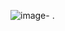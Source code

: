 ![image](https://github.com/user-attachments/assets/558e02fa-3aa0-42ee-a46e-375e830f8019)- .

<!---k
Mrudhul07/Mrudhul07 is a ✨ special ✨ repository because its `README.md` (this file) appears on your GitHub profile.
You can click the Preview link to take a look at your Ex No: 01 Design & Implementation of CMOS Inverter Design Using Cadence EDA Tools
Aim:
To design and implement a CMOS inverter circuit using Cadence EDA tools, analyse its
electrical characteristics, and understand the fundamental principles of CMOS technology,
including the design process, layout, and simulation techniques.
Tools Required:
• Personal Computer
• Cadence Virtuoso Software
S C H E M A T I C S I M U L A T I O N - PROCEDURE FOR CREATING THE SCHEMATIC
SIMULATION -Commands to get into Cadence
1. 2. Right Click and open the terminal window
Type the following commands as follows and press enter.
• csh
• source /cadence/install/cshrc
• virtuoso
Procedure for Schematic simulation using Cadence
1. Now two windows must open i) virtuoso/command interpreter window ii)”Whats
New…
”
2. Close the 2nd window
3. Use 1st window i.e virtuoso window (CIW) for further processing.
i. Create a New Library
ii. Create Schematic Cell view.
iii. Create the Symbol for schematic Cell view.
iv. Create the test Cell view.
v. Analog simulation by spectre
i) Procedure for Creating New Library.
• File –New – Library
• Name: Give name for ur library Ex: VLSILAB
EXP
1
_
_
• Enable Attach to an existing technology library, Click OK
• Attach the library to the technology library gpdk045.Click OK
ii) Create Schematic Cell view.
• Go to 1st window i.e virtuoso (CIW)
• File-New-Cell view
• Setup the new file form
Library: Select the one you created.
Cell: Give the experiment name Ex: Inverter ViewSchematic
Type: Schematic press OK
• Add the required components from the libraries and make the connections.
Go to instance fixed menu or use shortcut key “I” from keypad to go instances
Click on browse. This opens the library browser
Now select the appropriate library for components like
Gpdk45 ------------------------nmos1v, pmos1v
Create Input and Output pins
Make the connections by using fixed narrow wire key
Click Check and Save button
![image](https://github.com/user-attachments/assets/784d0afa-d8c6-4d7d-8681-
84e5c851ea37)
iii) Creating the Symbol for schematic Cell view
• In the schematic window, execute
Create – Cell view – From Cell view
The cell view from cell view window appears
Check Lib Name, Cell Name, From View name must be schematic Press ok
• Now Symbol generation form appears. Click Ok If No changes required
• A new window with with default symbol is created.
• Edit the symbol if you want to give actual symbol shape else continue.
• Execute Create-Cell view-from cell view
• Library Name and Cell Name must be same which you have used for schematic.
Press OK
• Check for the position of pin side.Prss OK
• Edit for the shape by Create-Shape-Choose required options to edit.
![image](https://github.com/user-attachments/assets/e947dcda-b023-4668-a955-
a5faf0949702)
iv) Creating the new test cell view
• Go to CIW window, Execute File-New-Cell view
Setup the new file form
Library: Select the one you created.
Cell: Cell name must be different from the name used in schematic cell view. Ex:
Inverter
test
_
View: Schematic
Type: Schematic press OK
• Follow the step 3(ii) d to make the required connections
![image](https://github.com/user-attachments/assets/0f1eb390-537e-4915-a9d5-
6855883745d4)
Analog simulation by SPECTRE.
• In test cell view window
• Launch – ADE L(Analog Design Environment)
Execute Setup—Simulation/directory/Host A new window opens
Set the simulation window to spectre and click ok
Execute Analysis – Choose. A window opens.
Select the type and set the specifications and press OK
Execute Output s—to be plotted – Select on Schematic
Then Select the INPUT WIRE(Vin ) and OUTPUT WIRE(Vout) from your test
Schematic using mouse
• Execute Simulation -- Net list and Run
![image](https://github.com/user-attachments/assets/3aac50ec-bc0f-406e-be2e-
a504b8afa8c9)
For Transient Analysis Settings and Output
![image](https://github.com/user-attachments/assets/92d14f32-8ba5-4fed-978a-
38c360b8e305)
![image](https://github.com/user-attachments/assets/b86fd87f-7a66-47f5-bc26-
2b5f4cb5679d)
For DC Analysis Settings and Output
![image](https://github.com/user-attachments/assets/0ee74107-e03a-4204-b685-
83ced611c993)
![image](https://github.com/user-attachments/assets/e6b8b6c7-378f-449e-82a5-
72286f238b02)

https://drive.google.com/file/d/1c6ELkUpVo39DB4c_lypgtgbwwrygYem_/view?usp=drivesdk
_
lypgtgbwwrygYem
_
/view?usp=drivesd
k
Results:
1. Successfully designed the CMOS inverter schematic using Cadence EDA tools.
2. The simulation results demonstrated the correct logic operation of the inverter,
where the output voltage switches between high (Vdd) and low (0V) levels, corresponding to
the input voltage transitions.
3. The Voltage Transfer Characteristic (VTC) curve was plotted, showing the
